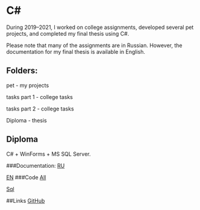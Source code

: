# C#
During 2019–2021, I worked on college assignments, developed several pet projects, and completed my final thesis using C#.

Please note that many of the assignments are in Russian. However, the documentation for my final thesis is available in English.

## Folders:
pet - my projects

tasks part 1 - college tasks

tasks part 2 - college tasks

Diploma - thesis

## Diploma 
C# + WinForms + MS SQL Server.


###Documentation:
[RU](https://github.com/kramkvol/C-sharp/tree/main/Diploma/%D0%94%D0%BE%D0%BA%D1%83%D0%BC%D0%B5%D0%BD%D1%82%D1%8B)

[EN](https://github.com/kramkvol/C-sharp/tree/main/Diploma/translated)
###Code
[All](https://github.com/kramkvol/C-sharp/tree/main/Diploma/%D0%A1%D0%B0%D0%BB%D0%BE%D0%BD)

[Sql](https://github.com/kramkvol/C-sharp/blob/main/Diploma/%D0%A1%D0%B0%D0%BB%D0%BE%D0%BD/%D0%A1%D0%B0%D0%BB%D0%BE%D0%BD%20%D0%BA%D1%80%D0%B0%D1%81%D0%BE%D1%82%D1%8B.sql)

##Links
[GitHub](https://github.com/kramkvol/C-sharp/tree/main)


